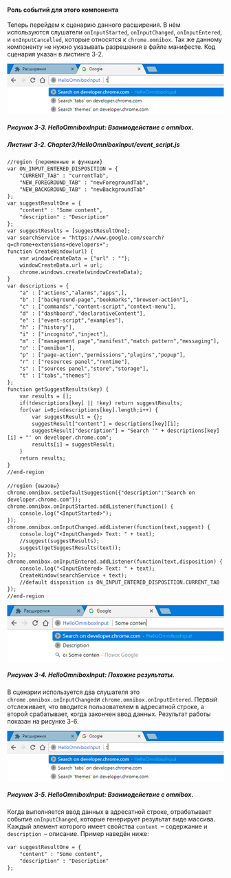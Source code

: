 #### Роль событий для этого компонента

Теперь перейдем к сценарию данного расширения. В нём используются слушатели `onInputStarted`, `onInputChanged`, `onInputEntered`, и `onInputCancelled`, которые относятся к `chrome.omnibox`. Так же данному компоненту не нужно указывать разрешения в файле манифесте. Код сценария указан в листинге 3-2.

![Рисунок 3-3. HelloOmniboxInput: Взаимодействие с omnibox](/assets/figure-3-3.png)

##### Рисунок 3-3. _HelloOmniboxInput: Взаимодействие с omnibox._

##### Листинг 3-2. _Chapter3/HelloOmniboxInput/event\_script.js_

```
//region {переменные и функции}
var ON_INPUT_ENTERED_DISPOSITION = {
    "CURRENT_TAB" : "currentTab",
    "NEW_FOREGROUND_TAB" : "newForegroundTab",
    "NEW_BACKGROUND_TAB" : "newBackgroundTab"
};
var suggestResultOne = {
    "content" : "Some content",
    "description" : "Description"
};
var suggestResults = [suggestResultOne];
var searchService = "https://www.google.com/search?q=chrome+extensions+developers+";
function CreateWindow(url) {
    var windowCreateData = {"url" : ""};
    windowCreateData.url = url;
    chrome.windows.create(windowCreateData);
}
var descriptions = {
    "a" : ["actions","alarms","apps",],
    "b" : ["background-page","bookmarks","browser-action"],
    "c" : ["commands","content-script","context-menu"],
    "d" : ["dashboard","declarativeContent"],
    "e" : ["event-script","examples"],
    "h" : ["history"],
    "i" : ["incognito","inject"],
    "m" : ["management page","manifest","match pattern","messaging"],
    "o" : ["omnibox"],
    "p" : ["page-action","permissions","plugins","popup"],
    "r" : ["resources panel","runtime"],
    "s" : ["sources panel","store","storage"],
    "t" : ["tabs","themes"]
};
function getSuggestResults(key) {
    var results = [];
    if(!descriptions[key] || !key) return suggestResults;
    for(var i=0;i<descriptions[key].length;i++) {
        var suggestResult = {};
        suggestResult["content"] = descriptions[key][i];
        suggestResult["description"] = "Search '" + descriptions[key][i] + "' on developer.chrome.com";
        results[i] = suggestResult;
    }
    return results;
}
//end-region

//region {вызовы}
chrome.omnibox.setDefaultSuggestion({"description":"Search on developer.chrome.com"});
chrome.omnibox.onInputStarted.addListener(function() {
    console.log("<InputStarted>");
});
chrome.omnibox.onInputChanged.addListener(function(text,suggest) {
    console.log("<InputChanged> Text: " + text);
    //suggest(suggestResults);
    suggest(getSuggestResults(text));
});
chrome.omnibox.onInputEntered.addListener(function(text,disposition) {
    console.log("<InputEntered> Text: " + text);
    CreateWindow(searchService + text);
    //default disposition is ON_INPUT_ENTERED_DISPOSITION.CURRENT_TAB
});
//end-region
```

![Рисунок 3-4. HelloOmniboxInput: Похожие результаты](/assets/figure-3-4.png)

##### Рисунок 3-4. _HelloOmniboxInput: Похожие результаты._

В сценарии используется два слушателя это `chrome.omnibox.onInputChanged`и `chrome.omnibox.onInputEntered`. Первый отслеживает, что вводится пользователем в адресатной строке, а второй срабатывает, когда закончен ввод данных. Результат работы показан на рисунке 3-6.

![Рисунок 3-5. HelloOmniboxInput: Взаимодействие с omnibox](/assets/figure-3-5.png)

##### Рисунок 3-5. _HelloOmniboxInput: Взаимодействие с omnibox._

Когда выполняется ввод данных в адресатной строке, отрабатывает событие `onInputChanged`, которые генерирует результат виде массива. Каждый элемент которого имеет свойства `content `– содержание и `description `– описание. Пример наведён ниже:

```
var suggestResultOne = {
    "content" : "Some content",
    "description" : "Description"
};
```

